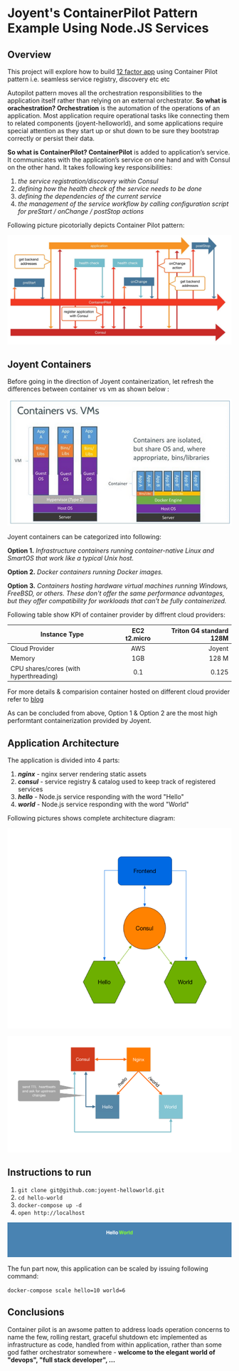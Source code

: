 # Joyent's ContainerPilot Pattern Example Using Node.JS Services

## Overview

This project will explore how to build [12 factor app](https://12factor.net) using Container Pilot pattern i.e. seamless service registry, discovery etc etc

Autopilot pattern moves all the orchestration responsibilities to the application itself rather than relying on an external orchestrator. **So what is orachestration? Orchestration** is the automation of the operations of an application. Most application require operational tasks like connecting them to related components (joyent-helloworld), and some applications require special attention as they start up or shut down to be sure they bootstrap correctly or persist their data.

**So what is ContainerPilot? ContainerPilot** is added to application’s service. It communicates with the application’s service on one hand and with Consul on the other hand. It takes following key responsibilities:
1. _the service registration/discovery within Consul_
2. _defining how the health check of the service needs to be done_
3. _defining the dependencies of the current service_
4. _the management of the service workflow by calling configuration script for preStart / onChange / postStop actions_

Following picture picotorially depicts Container Pilot pattern:

![Container Piolot](ContainerPilot.jpg)

## Joyent Containers

Before going in the direction of Joyent containerization, let refresh the differences between container vs vm as shown below :

![Container](JoyentContainer.png)


Joyent containers can be categorized into following:

**Option 1.** _Infrastructure containers running container-native Linux and SmartOS that work like a typical Unix host._

**Option 2.** _Docker containers running Docker images._

**Option 3.** _Containers hosting hardware virtual machines running Windows, FreeBSD, or others. These don't offer the same performance advantages, but they offer compatibility for workloads that can't be fully containerized._

Following table show KPI of container provider by diffrent cloud providers:


| Instance Type                         | EC2 t2.micro           | Triton G4 standard 128M  |
| ------------------------------------- |:----------------------:| ------------------------:|
| Cloud Provider                        | AWS                    |  Joyent                  |
| Memory                                | 1GB                    |   128 M                  |
| CPU shares/cores (with hyperthreading)| 0.1                    |   0.125                  |


For more details & comparision container hosted on different cloud provider refer to [blog](https://www.joyent.com/blog/understanding-triton-containers)

As can be concluded from above, Option 1 & Option 2 are the most high performtant containerization provided by Joyent.

## Application Architecture
The application is divided into 4 parts:

1. _**nginx**_ - nginx server rendering static assets
2. _**consul**_ - service registry & catalog used to keep track of registered services
3. _**hello**_ - Node.js service responding with the word "Hello"
4. _**world**_ - Node.js service responding with the word "World"

Following pictures shows complete architecture diagram:

![HelloWorld](hello-world.png)


![Joyent Arch Diagram](joyent-arch-diagram.jpg)

## Instructions to run

1. `git clone git@github.com:joyent-helloworld.git`
2. `cd hello-world`
3. `docker-compose up -d`
4. `open http://localhost`

![HelloWorld](HelloWorld.png)

The fun part now, this application can be scaled by issuing following command:

`docker-compose scale hello=10 world=6`

## Conclusions
Container pilot is an awsome patten to address loads operation concerns to name the few, rolling restart, graceful shutdown etc implemented as infrastructure as code, handled from within application, rather than some god father orchestrator somewhere - **welcome to the elegant world of "devops", "full stack developer", ...**

